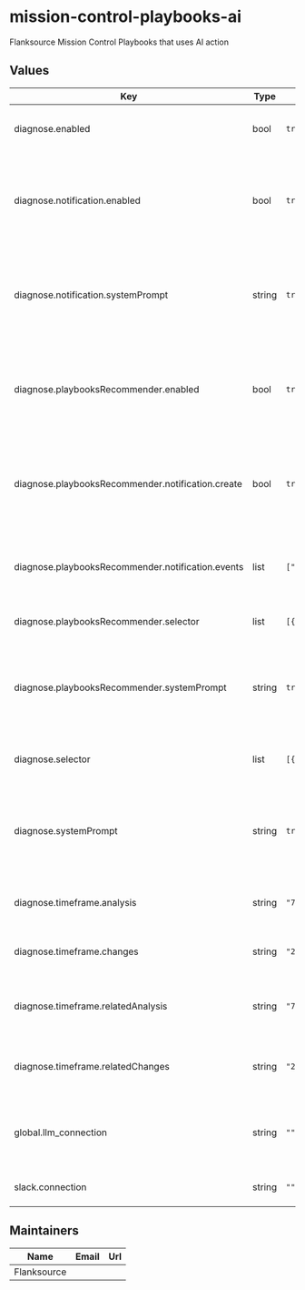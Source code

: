 # mission-control-playbooks-ai

Flanksource Mission Control Playbooks that uses AI action

## Values

| Key                                               | Type   | Default                                 | Description                                                                                       |
| ------------------------------------------------- | ------ | --------------------------------------- | ------------------------------------------------------------------------------------------------- |
| diagnose.enabled                                  | bool   | `true`                                  | create a playbook that diagnoses cataloges                                                        |
| diagnose.notification.enabled                     | bool   | `true`                                  | create a playbook that diagnoses cataloges and send the diagnosis report to slack.                |
| diagnose.notification.systemPrompt                | string | `trimmed`                               | Optional system prompt for the LLM. If not provided, a default prompt will be used.               |
| diagnose.playbooksRecommender.enabled             | bool   | `true`                                  | create a playbook that diagnoses cataloges and send the diagnosis report to slack.                |
| diagnose.playbooksRecommender.notification.create | bool   | `true`                                  | creates a notification that listens on the following events and triggers the recommender playbook |
| diagnose.playbooksRecommender.notification.events | list   | `["config.unhealthy","config.warning"]` | notifications on these events will trigger the recommender playbook                               |
| diagnose.playbooksRecommender.selector            | list   | `[{"name":"*"}]`                        | selector the playbooks to recommend                                                               |
| diagnose.playbooksRecommender.systemPrompt        | string | `trimmed`                               | Optional system prompt for the LLM. If not provided, a default prompt will be used.               |
| diagnose.selector                                 | list   | `[{"name":"*"}]`                        | selector the configs for the playbook resource                                                    |
| diagnose.systemPrompt                             | string | `trimmed`                               | Optional system prompt for the LLM. If not provided, a default prompt will be used.               |
| diagnose.timeframe.analysis                       | string | `"7d"`                                  | Duration to look back at config's analyses.                                                       |
| diagnose.timeframe.changes                        | string | `"24h"`                                 | Duration to look back at configs changes.                                                         |
| diagnose.timeframe.relatedAnalysis                | string | `"7d"`                                  | Duration to look back at the analyses of related configs.                                         |
| diagnose.timeframe.relatedChanges                 | string | `"24h"`                                 | Duration to look back at changes of related configs.                                              |
| global.llm_connection                             | string | `""`                                    | LLM connection: one of ollama, openai or anthropic                                                |
| slack.connection                                  | string | `""`                                    | connection string for slack                                                                       |

## Maintainers

| Name        | Email | Url |
| ----------- | ----- | --- |
| Flanksource |       |     |
